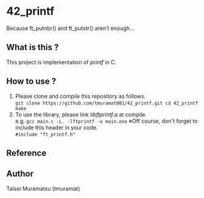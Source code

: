 # 42_printf
Because ft_putnbr() and ft_putstr() aren’t enough...  

## What is this ?
This project is implementation of *printf* in C.  

## How to use ?
1. Please clone and compile this repository as follows.  
`
    git clone https://github.com/tmuramat081/42_printf.git
    cd 42_printf
    make
`
2. To use the library, please link *libftprintf.a* at compile.  
  e.g.
 `
    gcc main.c -L. -lftprintf -o main.exe
`
※Off course, don't forget to include this header in your code.  
`
    #include "ft_printf.h"
`
## Reference

## Author
Taisei Muramatsu (tmuramat)  
